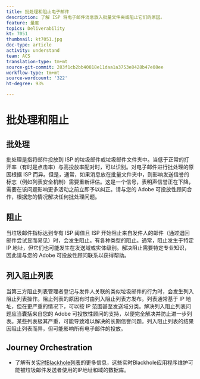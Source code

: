 ```yaml
---
title: 批处理和阻止电子邮件
description: 了解 ISP 将电子邮件消息放入批量文件夹或阻止它们的原因。
feature: 量度
topics: Deliverability
kt: 7051
thumbnail: kt7051.jpg
doc-type: article
activity: understand
team: ACS
translation-type: tm+mt
source-git-commit: 283f1cb2bb40818e11daa1a3753e8428b47e08ee
workflow-type: tm+mt
source-wordcount: '322'
ht-degree: 93%

---
```



# 批处理和阻止

## 批处理

批处理是指将邮件投放到 ISP 的垃圾邮件或垃圾邮件文件夹中。当低于正常的打开率（有时是点击率）与高投放率配对时，可以识别。对电子邮件进行批处理的原因根据 ISP 而异。但是，通常，如果消息放在批量文件夹中，则影响发送信誉的标志（例如列表安全机制）需要重新评估。这是一个信号，表明声信誉正在下降，需要在该问题影响更多活动之前立即予以纠正。请与您的 Adobe 可投放性顾问合作，根据您的情况解决任何批处理问题。

## 阻止

当垃圾邮件指标达到专有 ISP 阈值且 ISP 开始阻止来自发件人的邮件（通过退回邮件尝试显而易见）时，会发生阻止。有各种类型的阻止。通常，阻止发生于特定 IP 地址，但它们也可能发生在发送域或实体级别。解决阻止需要特定专业知识，因此请与您的 Adobe 可投放性顾问联系以获得帮助。

## 列入阻止列表

当第三方阻止列表管理者登记与发件人关联的类似垃圾邮件的行为时，会发生列入阻止列表操作。阻止列表的原因有时由列入阻止列表方发布。列表通常基于 IP 地址，但在更严重的情况下，可以按 IP 范围甚至发送域分类。解决列入阻止列表问题应当囊括来自您的 Adobe 可投放性顾问的支持，以便完全解决并防止进一步列表。某些列表极其严重，可能导致难以解决的长期信誉问题。列入阻止列表的结果因阻止列表而异，但可能影响所有电子邮件的投放。

## Journey Orchestration

* 了解有关[实时Blackhole列表](/help/additional-resources/blocklist-databases.md)的更多信息，这些实时Blackhole应用程序维护可能被垃圾邮件发送者使用的IP地址和域的数据库。
